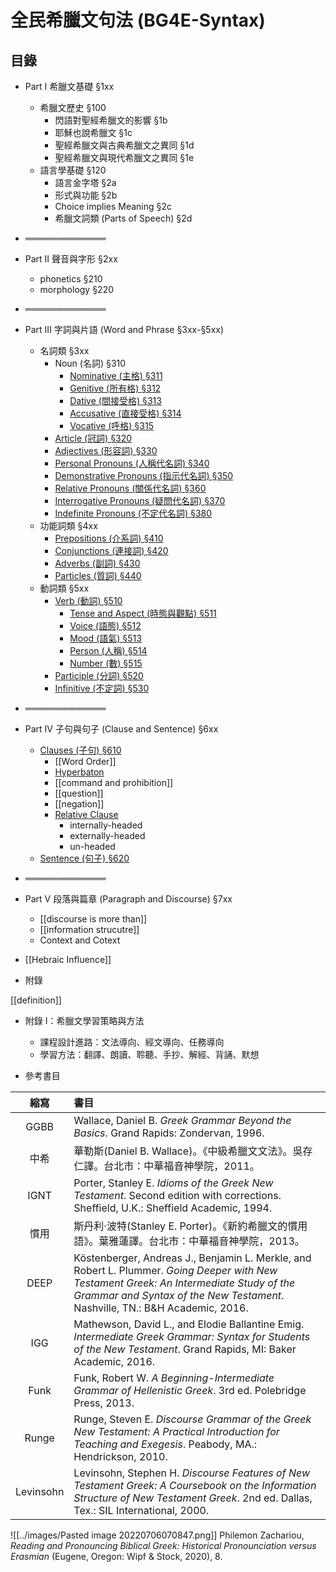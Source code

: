 # 全民希臘文句法 (BG4E-Syntax) 


## 目錄
- Part I 希臘文基礎 §1xx
	- 希臘文歷史 §100
		- 閃語對聖經希臘文的影響 §1b
		- 耶穌也說希臘文 §1c
		- 聖經希臘文與古典希臘文之異同 §1d
		- 聖經希臘文與現代希臘文之異同 §1e
	- 語言學基礎 §120
		- 語言金字塔 §2a
		- 形式與功能 §2b
		- Choice implies Meaning §2c
		- 希臘文詞類 (Parts of Speech) §2d
- ═════════════
- Part II 聲音與字形 §2xx
	- phonetics §210
	- morphology §220
- ═════════════
- Part III 字詞與片語 (Word and Phrase §3xx-§5xx)
	- 名詞類 §3xx
		- Noun (名詞) §310
			- [Nominative (主格) §311](§311.md)
			- [Genitive (所有格) §312](§312.md)
			- [Dative (間接受格) §313](§313.md)
			- [Accusative (直接受格) §314](§314.md)
			- [Vocative (呼格) §315](§315.md)
		- [Article (冠詞) §320](§320.md)
		- [Adjectives (形容詞) §330](§330.md)
		- [Personal Pronouns (人稱代名詞) §340](§340.md)
		- [Demonstrative Pronouns (指示代名詞) §350](§350.md)
		- [Relative Pronouns (關係代名詞) §360](§360.md)
		- [Interrogative Pronouns (疑問代名詞) §370](§370.md)
		- [Indefinite Pronouns (不定代名詞) §380](§380.md)
	- 功能詞類 §4xx
		- [Prepositions (介系詞) §410](§410.md)
		- [Conjunctions (連接詞) §420](§420.md)
		- [Adverbs (副詞) §430](§430.md)
		- [Particles (質詞) §440](§440.md)
	- 動詞類 §5xx
		- [Verb (動詞) §510](§510.md)
			- [Tense and Aspect (時態與觀點) §511](§511.md)
			- [Voice (語態) §512](§512.md)
			- [Mood (語氣) §513](§513.md)
			- [Person (人稱) §514](§514.md)
			- [Number (數) §515](§515.md)
		- [Participle (分詞) §520](§520.md)
		- [Infinitive (不定詞) §530](§530.md)
- ═════════════
- Part IV 子句與句子 (Clause and Sentence) §6xx
	- [Clauses (子句) §610](§610.md)
		- [[Word Order]]
		- [Hyperbaton](Hyperbaton.md)
		- [[command and prohibition]]
		- [[question]]
		- [[negation]]
		- [Relative Clause](Relative%20Clause.md)
			- internally-headed
			- externally-headed
			- un-headed
	- [Sentence (句子) §620](§620.md)
- ═════════════
- Part V 段落與篇章 (Paragraph and Discourse) §7xx
	- [[discourse is more than]]
	- [[information strucutre]]
	- Context and Cotext 

- [[Hebraic Influence]]

- 附錄

[[definition]]

- 附錄 I：希臘文學習策略與方法
	- 課程設計進路：文法導向、經文導向、任務導向
	- 學習方法：翻譯、朗讀、聆聽、手抄、解經、背誦、默想



- 參考書目


|   縮寫    | 書目                                                                                                                                                                                                                           |
|:---------:|:------------------------------------------------------------------------------------------------------------------------------------------------------------------------------------------------------------------------------ |
|   GGBB    | Wallace, Daniel B. <em>Greek Grammar Beyond the Basics</em>. Grand Rapids: Zondervan, 1996.                                                                                                                                    |
|   中希    | 華勒斯(Daniel B. Wallace)。《中級希臘文文法》。吳存仁譯。台北市：中華福音神學院，2011。                                                                                                                                        |
|   IGNT    | Porter, Stanley E. <em>Idioms of the Greek New Testament</em>. Second edition with corrections. Sheffield, U.K.: Sheffield Academic, 1994.                                                                                     |
|   慣用    | 斯丹利‧波特(Stanley E. Porter)。《新約希臘文的慣用語》。葉雅蓮譯。台北市：中華福音神學院，2013。                                                                                                                               |
|   DEEP    | Köstenberger, Andreas J., Benjamin L. Merkle, and Robert L. Plummer. <em>Going Deeper with New Testament Greek: An Intermediate Study of the Grammar and Syntax of the New Testament</em>. Nashville, TN.: B&H Academic, 2016. |
|    IGG    | Mathewson, David L., and Elodie Ballantine Emig. <em>Intermediate Greek Grammar: Syntax for Students of the New Testament</em>. Grand Rapids, MI: Baker Academic, 2016.                                                        |
|   Funk    | Funk, Robert W. <em>A Beginning-Intermediate Grammar of Hellenistic Greek</em>. 3rd ed. Polebridge Press, 2013.                                                                                                                |
|   Runge   | Runge, Steven E. <em>Discourse Grammar of the Greek New Testament: A Practical Introduction for Teaching and Exegesis</em>. Peabody, MA.: Hendrickson, 2010.                                                                   |
| Levinsohn | Levinsohn, Stephen H. <em>Discourse Features of New Testament Greek: A Coursebook on the Information Structure of New Testament Greek</em>. 2nd ed. Dallas, Tex.: SIL International, 2000.                                     |




![[../images/Pasted image 20220706070847.png]]
Philemon Zachariou, _Reading and Pronouncing Biblical Greek: Historical Pronounciation versus Erasmian_ (Eugene, Oregon: Wipf & Stock, 2020), 8.

